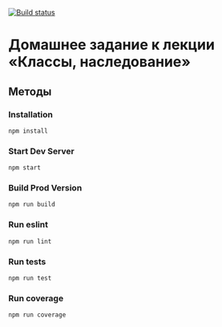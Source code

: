 [![Build status](https://ci.appveyor.com/api/projects/status/qq6ct4suf5xhbvtn/branch/master?svg=true)](https://ci.appveyor.com/project/homutovan/ajs-1-5-2-methods/branch/master)

# Домашнее задание к лекции «Классы, наследование»

## Методы

### Installation

```
npm install
```

### Start Dev Server

```
npm start
```

### Build Prod Version

```
npm run build
```

### Run eslint

```
npm run lint
```

### Run tests

```
npm run test
```

### Run coverage

```
npm run coverage
```
